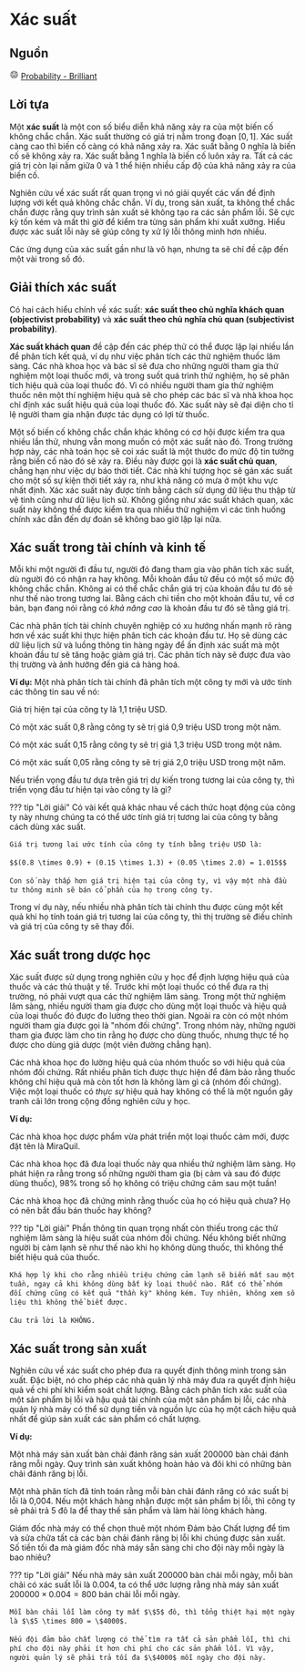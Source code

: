 # Xác suất

## Nguồn

<img src="../../../assets/images/brilliant.png" width="16" height="16"/> [Probability - Brilliant](https://brilliant.org/wiki/probability/)

## Lời tựa

Một **xác suất** là một con số biểu diễn khả năng xảy ra của một biến cố không chắc chắn. Xác suất thường có giá trị nằm trong đoạn $[0, 1]$. Xác suất càng cao thì biến cố càng có khả năng xảy ra. Xác suất bằng $0$ nghĩa là biến cố sẽ không xảy ra. Xác suất bằng $1$ nghĩa là biến cố luôn xảy ra. Tất cả các giá trị còn lại nằm giữa $0$ và $1$ thể hiện nhiều cấp độ của khả năng xảy ra của biến cố.

Nghiên cứu về xác suất rất quan trọng vì nó giải quyết các vấn đề định lượng với kết quả không chắc chắn. Ví dụ, trong sản xuất, ta không thể chắc chắn được rằng quy trình sản xuất sẽ không tạo ra các sản phẩm lỗi. Sẽ cực kỳ tốn kém và mất thì giờ để kiểm tra từng sản phẩm khi xuất xưởng. Hiểu được xác suất lỗi này sẽ giúp công ty xử lý lỗi thông minh hơn nhiều.

Các ứng dụng của xác suất gần như là vô hạn, nhưng ta sẽ chỉ đề cập đến một vài trong số đó.

## Giải thích xác suất

Có hai cách hiểu chính về xác suất: **xác suất theo chủ nghĩa khách quan (objectivist probability)** và **xác suất theo chủ nghĩa chủ quan (subjectivist probability)**.

**Xác suất khách quan** đề cập đến các phép thử có thể được lặp lại nhiều lần để phân tích kết quả, ví dụ như việc phân tích các thử nghiệm thuốc lâm sàng. Các nhà khoa học và bác sĩ sẽ đưa cho những người tham gia thử nghiệm một loại thuốc mới, và trong suốt quá trình thử nghiệm, họ sẽ phân tích hiệu quả của loại thuốc đó. Vì có nhiều người tham gia thử nghiệm thuốc nên một thí nghiệm hiệu quả sẽ cho phép các bác sĩ và nhà khoa học chỉ định xác suất hiệu quả của loại thuốc đó. Xác suất này sẽ đại diện cho tỉ lệ người tham gia nhận được tác dụng có lợi từ thuốc.

Một số biến cố không chắc chắn khác không có cơ hội được kiểm tra qua nhiều lần thử, nhưng vẫn mong muốn có một xác suất nào đó. Trong trường hợp này, các nhà toán học sẽ coi xác suất là một thước đo mức độ tin tưởng rằng biến cố nào đó sẽ xảy ra. Điều này được gọi là **xác suất chủ quan**, chẳng hạn như việc dự báo thời tiết. Các nhà khí tượng học sẽ gán xác suất cho một số sự kiện thời tiết xảy ra, như khả năng có mưa ở một khu vực nhất định. Xác xác suất này được tính bằng cách sử dụng dữ liệu thu thập từ vệ tinh cũng như dữ liệu lịch sử. Không giống như xác suất khách quan, xác suất này không thể được kiểm tra qua nhiều thử nghiệm vì các tình huống chính xác dẫn đến dự đoán sẽ không bao giờ lặp lại nữa.

## Xác suất trong tài chính và kinh tế

Mỗi khi một người đi đầu tư, người đó đang tham gia vào phân tích xác suất, dù người đó có nhận ra hay không. Mỗi khoản đầu tử đều có một số mức độ không chắc chắn. Không ai có thể chắc chắn giá trị của khoản đầu tư đó sẽ như thế nào trong tương lai. Bằng cách chi tiền cho một khoản đầu tư, về cơ bản, bạn đang nói rằng có *khả năng cao* là khoản đầu tư đó sẽ tằng giá trị.

Các nhà phân tích tài chính chuyên nghiệp có xu hướng nhấn mạnh rõ ràng hơn về xác suất khi thực hiện phân tích các khoản đầu tư. Họ sẽ dùng các dữ liệu lịch sử và luồng thông tin hàng ngày để ấn định xác suất mà một khoản đầu tư sẽ tăng hoặc giảm giá trị. Các phân tích này sẽ được đưa vào thị trường và ảnh hưởng đến giá cả hàng hoá.

**Ví dụ:** Một nhà phân tích tài chính đã phân tích một công ty mới và ước tính các thông tin sau về nó:

Giá trị hiện tại của công ty là 1,1 triệu USD.

Có một xác suất 0,8 rằng công ty sẽ trị giá 0,9 triệu USD trong một năm.

Có một xác suất 0,15 rằng công ty sẽ trị giá 1,3 triệu USD trong một năm.

Có một xác suất 0,05 rằng công ty sẽ trị giá 2,0 triệu USD trong một năm.

Nếu triển vọng đầu tư dựa trên giá trị dự kiến trong tương lai của công ty, thì triển vọng đầu tư hiện tại vào công ty là gì?

??? tip "Lời giải"
    Có vài kết quả khác nhau về cách thức hoạt động của công ty này nhưng chúng ta có thể ước tính giá trị tương lai của công ty bằng cách dùng xác suất.

    Giá trị tương lai ước tính của công ty tính bằng triệu USD là:

    $$(0.8 \times 0.9) + (0.15 \times 1.3) + (0.05 \times 2.0) = 1.015$$

    Con số này thấp hơn giá trị hiện tại của công ty, vì vậy một nhà đầu tư thông minh sẽ bán cổ phần của họ trong công ty.

Trong ví dụ này, nếu nhiều nhà phân tích tài chính thu được cùng một kết quả khi họ tính toán giá trị tương lai của công ty, thì thị trường sẽ điều chỉnh và giá trị của công ty sẽ thay đổi.

## Xác suất trong dược học

Xác suất được sử dụng trong nghiên cứu y học để định lượng hiệu quả của thuốc và các thủ thuật y tế. Trước khi một loại thuốc có thể đưa ra thị trường, nó phải vượt qua các thử nghiệm lâm sàng. Trong một thử nghiệm lâm sàng, nhiều người tham gia được cho dùng một loại thuốc và hiệu quả của loại thuốc đó được đo lường theo thời gian. Ngoài ra còn có một nhóm người tham gia được gọi là "nhóm đối chứng". Trong nhóm này, những người tham gia được làm cho tin rằng họ được cho dùng thuốc, nhưng thực tế họ được cho dùng giả dược (một viên đường chẳng hạn).

Các nhà khoa học đo lường hiệu quả của nhóm thuốc so với hiệu quả của nhóm đối chứng. Rất nhiều phân tích được thực hiện để đảm bảo rằng thuốc không chỉ hiệu quả mà còn tốt hơn là không làm gì cả (nhóm đối chứng). Việc một loại thuốc có *thực sự* hiệu quả hay không có thể là một nguồn gây tranh cãi lớn trong cộng đồng nghiên cứu y học.

**Ví dụ:**

Các nhà khoa học dược phẩm vừa phát triển một loại thuốc cảm mới, được đặt tên là MiraQuil.

Các nhà khoa học đã đưa loại thuốc này qua nhiều thử nghiệm lâm sàng. Họ phát hiện ra rằng trong số những người tham gia (bị cảm và sau đó được dùng thuốc), 98% trong số họ không có triệu chứng cảm sau một tuần!

Các nhà khoa học đã chứng minh rằng thuốc của họ có hiệu quả chưa? Họ có nên bắt đầu bán thuốc hay không?

??? tip "Lời giải"
    Phần thông tin quan trọng nhất còn thiếu trong các thử nghiệm lâm sàng là hiệu suất của nhóm đối chứng. Nếu không biết những người bị cảm lạnh sẽ như thế nào khi họ không dùng thuốc, thì không thể biết hiệu quả của thuốc.

    Khá hợp lý khi cho rằng nhiều triệu chứng cảm lạnh sẽ biến mất sau một tuần, ngay cả khi không dùng bất kỳ loại thuốc nào. Rất có thể nhóm đối chứng cũng có kết quả "thần kỳ" không kém. Tuy nhiên, không xem số liệu thì không thể biết được.

    Câu trả lời là KHÔNG.

## Xác suất trong sản xuất

Nghiên cứu về xác suất cho phép đưa ra quyết định thông minh trong sản xuất. Đặc biệt, nó cho phép các nhà quản lý nhà máy đưa ra quyết định hiệu quả về chi phí khi kiểm soát chất lượng. Bằng cách phân tích xác suất của một sản phẩm bị lỗi và hậu quả tài chính của một sản phẩm bị lỗi, các nhà quản lý nhà máy có thể sử dụng tiền và nguồn lực của họ một cách hiệu quả nhất để giúp sản xuất các sản phẩm có chất lượng.

**Ví dụ:**

Một nhà máy sản xuất bàn chải đánh răng sản xuất $200000$ bàn chải đánh răng mỗi ngày. Quy trình sản xuất không hoàn hảo và đôi khi có những bàn chải đánh răng bị lỗi.

Một nhà phân tích đã tính toán rằng mỗi bàn chải đánh răng có xác suất bị lỗi là 0,004. Nếu một khách hàng nhận được một sản phẩm bị lỗi, thì công ty sẽ phải trả 5 đô la để thay thế sản phẩm và làm hài lòng khách hàng.

Giám đốc nhà máy có thể chọn thuê một nhóm Đảm bảo Chất lượng để tìm và sửa chữa tất cả các bàn chải đánh răng bị lỗi khi chúng được sản xuất. Số tiền tối đa mà giám đốc nhà máy sẵn sàng chi cho đội này mỗi ngày là bao nhiêu?

??? tip "Lời giải"
    Nếu nhà máy sản xuất $200000$ bàn chải mỗi ngày, mỗi bàn chải có xác suất lỗi là $0.004$, ta có thể ước lượng rằng nhà máy sản xuất $200000 \times 0.004 = 800$ bản chải lỗi mỗi ngày.

    Mỗi bàn chải lỗi làm công ty mất $\$5$ đô, thì tổng thiệt hại một ngày là $\$5 \times 800 = \$4000$.

    Nếu đội đảm bảo chất lượng có thể tìm ra tất cả sản phẩm lỗi, thì chi phí cho đội này phải ít hơn chi phí cho các sản phẩm lỗi. Vì vậy, người quản lý sẽ phải trả tối đa $\$4000$ mỗi ngày cho đội này.
